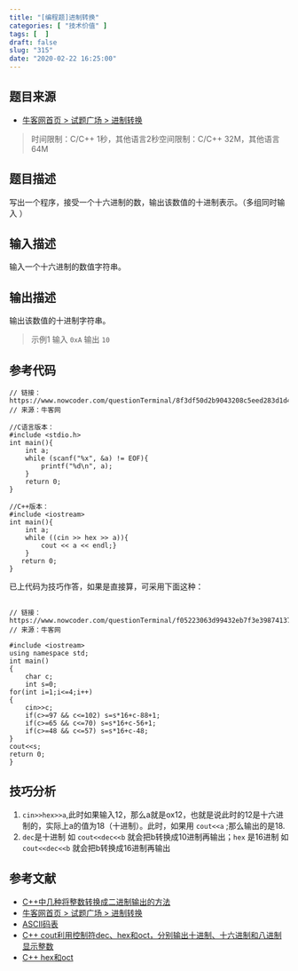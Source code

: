```yaml
---
title: "[编程题]进制转换"
categories: [ "技术价值" ]
tags: [  ]
draft: false
slug: "315"
date: "2020-02-22 16:25:00"
---
```


## 题目来源

- [牛客网首页 > 试题广场 > 进制转换](https://www.nowcoder.com/questionTerminal/8f3df50d2b9043208c5eed283d1d4da6)

> 时间限制：C/C++ 1秒，其他语言2秒空间限制：C/C++ 32M，其他语言64M

## 题目描述

写出一个程序，接受一个十六进制的数，输出该数值的十进制表示。（多组同时输入 ）

## 输入描述

输入一个十六进制的数值字符串。


## 输出描述

输出该数值的十进制字符串。

> 示例1
> 输入
> `0xA`
> 输出
> `10`

## 参考代码

```
// 链接：https://www.nowcoder.com/questionTerminal/8f3df50d2b9043208c5eed283d1d4da6
// 来源：牛客网

//C语言版本：
#include <stdio.h>
int main(){
    int a;
    while (scanf("%x", &a) != EOF){
        printf("%d\n", a);
    }
    return 0;
}
 
//C++版本：
#include <iostream>
int main(){
    int a;
    while ((cin >> hex >> a)){
        cout << a << endl;}   
    }
   return 0;
}

```

已上代码为技巧作答，如果是直接算，可采用下面这种：

```

// 链接：https://www.nowcoder.com/questionTerminal/f05223063d99432eb7f3e398741378b9
// 来源：牛客网

#include <iostream>
using namespace std;
int main()
{
    char c;
    int s=0;
for(int i=1;i<=4;i++)
{
    cin>>c;
    if(c>=97 && c<=102) s=s*16+c-88+1;
    if(c>=65 && c<=70) s=s*16+c-56+1;
    if(c>=48 && c<=57) s=s*16+c-48;
}
cout<<s;
return 0;
}
```

## 技巧分析

1. `cin>>hex>>a`,此时如果输入12，那么a就是ox12，也就是说此时的12是十六进制的，实际上a的值为18（十进制）。此时，如果用 `cout<<a` ;那么输出的是18.
2. `dec`是十进制 如 `cout<<dec<<b` 就会把b转换成10进制再输出；`hex` 是16进制 如 `cout<<dec<<b`  就会把b转换成16进制再输出

## 参考文献

- [C++中几种将整数转换成二进制输出的方法](https://blog.csdn.net/xuyongbeijing2008/article/details/7891148)
- [牛客网首页 > 试题广场 > 进制转换](https://www.nowcoder.com/questionTerminal/8f3df50d2b9043208c5eed283d1d4da6)
- [ASCII码表](http://asciima.com/)
- [C++ cout利用控制符dec、hex和oct，分别输出十进制、十六进制和八进制显示整数](https://blog.csdn.net/u012005313/article/details/46732239)
- [C++ hex和oct](https://blog.csdn.net/luo809976897/article/details/46385661)
